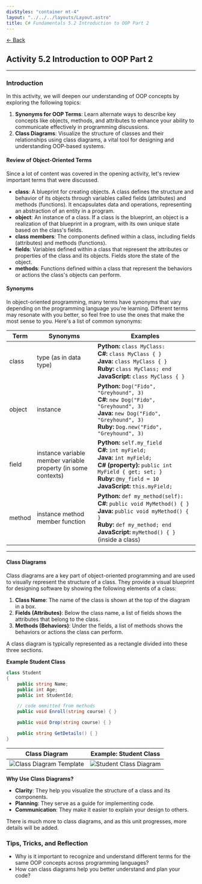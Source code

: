 ```yaml
---
divStyles: "container mt-4"
layout: "../../../layouts/Layout.astro"
title: C# Fundamentals 5.2 Introduction to OOP Part 2
---
```


[← Back](/c-sharp-fundamentals/)

## Activity 5.2 Introduction to OOP Part 2

---

### Introduction

In this activity, we will deepen our understanding of OOP concepts by exploring the following topics:

1. **Synonyms for OOP Terms**: Learn alternate ways to describe key concepts like objects, methods, and attributes to enhance your ability to communicate effectively in programming discussions.
2. **Class Diagrams**: Visualize the structure of classes and their relationships using class diagrams, a vital tool for designing and understanding OOP-based systems.

#### Review of Object-Oriented Terms

Since a lot of content was covered in the opening activity, let's review important terms that were discussed.

- **class**: A blueprint for creating objects. A class defines the structure and behavior of its objects through variables called fields (attributes) and methods (functions). It encapsulates data and operations, representing an abstraction of an entity in a program.
- **object**: An instance of a class. If a class is the blueprint, an object is a realization of that blueprint in a program, with its own unique state based on the class's fields.
- **class members**: The components defined within a class, including fields (attributes) and methods (functions).
- **fields**: Variables defined within a class that represent the attributes or properties of the class and its objects. Fields store the state of the object.
- **methods**: Functions defined within a class that represent the behaviors or actions the class's objects can perform.

#### Synonyms

In object-oriented programming, many terms have synonyms that vary depending on the programming language you're learning. Different terms may resonate with you better, so feel free to use the ones that make the most sense to you. Here's a list of common synonyms:

<table class="table w-auto table-bordered">
    <thead>
        <tr>
            <th>Term</th>
            <th>Synonyms</th>
            <th>Examples</th>
        </tr>
    </thead>
    <tbody>
        <tr>
            <td>class</td>
            <td>type (as in data type)</td>
            <td>
                <strong>Python:</strong> <code>class MyClass:</code><br />
                <strong>C#:</strong> <code>class MyClass { }</code><br />
                <strong>Java:</strong> <code>class MyClass { }</code><br />
                <strong>Ruby:</strong> <code>class MyClass; end</code><br />
                <strong>JavaScript:</strong> <code>class MyClass { }</code>
            </td>
        </tr>
        <tr>
            <td>object</td>
            <td>instance</td>
            <td>
                <strong>Python:</strong> <code>Dog("Fido", "Greyhound", 3)</code><br />
                <strong>C#:</strong> <code>new Dog("Fido", "Greyhound", 3)</code><br />
                <strong>Java:</strong> <code>new Dog("Fido", "Greyhound", 3)</code><br />
                <strong>Ruby:</strong> <code>Dog.new("Fido", "Greyhound", 3)</code><br />
            </td>
        </tr>
        <tr>
            <td>field</td>
            <td>instance variable<br />member variable<br />property (in some contexts)</td>
            <td>
                <strong>Python:</strong> <code>self.my_field</code><br />
                <strong>C#:</strong> <code>int myField;</code><br />
                <strong>Java:</strong> <code>int myField;</code><br />
                <strong>C# (property):</strong> <code>public int MyField { get; set; }</code><br />
                <strong>Ruby:</strong> <code>@my_field = 10</code><br />
                <strong>JavaScript:</strong> <code>this.myField;</code>
            </td>
        </tr>
        <tr>
            <td>method</td>
            <td>instance method<br />member function</td>
            <td>
                <strong>Python:</strong> <code>def my_method(self):</code><br />
                <strong>C#:</strong> <code>public void MyMethod() { }</code><br />
                <strong>Java:</strong> <code>public void myMethod() { }</code><br />
                <strong>Ruby:</strong> <code>def my_method; end</code><br />
                <strong>JavaScript:</strong> <code>myMethod() { }</code> (inside a class)
            </td>
        </tr>
    </tbody>
</table>

---

#### Class Diagrams

Class diagrams are a key part of object-oriented programming and are used to visually represent the structure of a class. They provide a visual blueprint for designing software by showing the following elements of a class:

1. **Class Name**: The name of the class is shown at the top of the diagram in a box.
2. **Fields (Attributes)**: Below the class name, a list of fields shows the attributes that belong to the class.
3. **Methods (Behaviors)**: Under the fields, a list of methods shows the behaviors or actions the class can perform.

A class diagram is typically represented as a rectangle divided into these three sections.

**Example Student Class**

```cs
class Student
{
    public string Name;
    public int Age;
    public int StudentId;

    // code ommitted from methods
    public void Enroll(string course) { }

    public void Drop(string course) { }

    public string GetDetails() { }
}
```

<table class="table table-bordered text-center">
    <thead>
        <tr>
            <th>Class Diagram</th>
            <th>Example: Student Class
        </tr>
    </thead>
    <tbody>
        <tr>
            <td>
                <img src="/courses/c-sharp-fundamentals/class-diagram-template.png" alt="Class Diagram Template">
            </td>
            <td>
                <img src="/courses/c-sharp-fundamentals/student-class-diagram.png" alt="Student Class Diagram">
            </td>
        </tr>
    </tbody>
</table>

**Why Use Class Diagrams?**

- **Clarity**: They help you visualize the structure of a class and its components.
- **Planning**: They serve as a guide for implementing code.
- **Communication**: They make it easier to explain your design to others.

There is much more to class diagrams, and as this unit progresses, more details will be added.

### Tips, Tricks, and Reflection

- Why is it important to recognize and understand different terms for the same OOP concepts across programming languages?
- How can class diagrams help you better understand and plan your code?